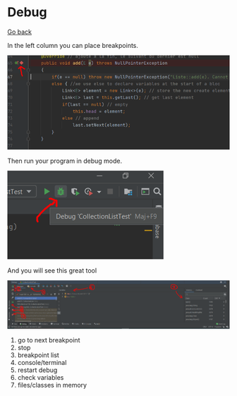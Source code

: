 # Debug

[Go back](..)

In the left column you can place
breakpoints.

![break](debug/debug.png)

Then run your program in debug mode.

![break](debug/debug2.png)

And you will see this great tool

![break](debug/debug3.png)

1. go to next breakpoint
2. stop
3. breakpoint list
4. console/terminal
5. restart debug
6. check variables
7. files/classes in memory